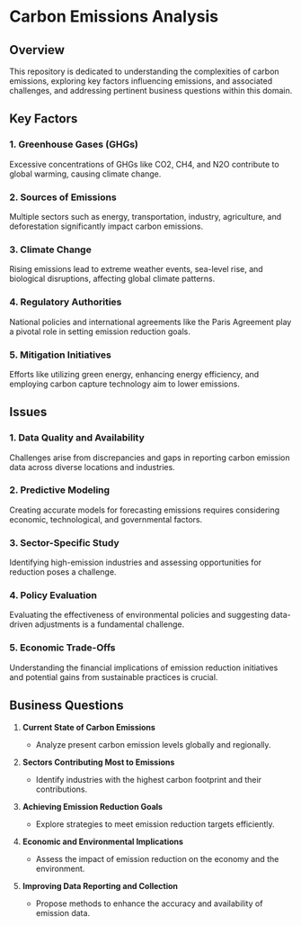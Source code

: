 # Carbon Emissions Analysis

## Overview
This repository is dedicated to understanding the complexities of carbon emissions, exploring key factors influencing emissions, and associated challenges, and addressing pertinent business questions within this domain.

## Key Factors
### 1. Greenhouse Gases (GHGs)
Excessive concentrations of GHGs like CO2, CH4, and N2O contribute to global warming, causing climate change.

### 2. Sources of Emissions
Multiple sectors such as energy, transportation, industry, agriculture, and deforestation significantly impact carbon emissions.

### 3. Climate Change
Rising emissions lead to extreme weather events, sea-level rise, and biological disruptions, affecting global climate patterns.

### 4. Regulatory Authorities
National policies and international agreements like the Paris Agreement play a pivotal role in setting emission reduction goals.

### 5. Mitigation Initiatives
Efforts like utilizing green energy, enhancing energy efficiency, and employing carbon capture technology aim to lower emissions.

## Issues
### 1. Data Quality and Availability
Challenges arise from discrepancies and gaps in reporting carbon emission data across diverse locations and industries.

### 2. Predictive Modeling
Creating accurate models for forecasting emissions requires considering economic, technological, and governmental factors.

### 3. Sector-Specific Study
Identifying high-emission industries and assessing opportunities for reduction poses a challenge.

### 4. Policy Evaluation
Evaluating the effectiveness of environmental policies and suggesting data-driven adjustments is a fundamental challenge.

### 5. Economic Trade-Offs
Understanding the financial implications of emission reduction initiatives and potential gains from sustainable practices is crucial.

## Business Questions
1. **Current State of Carbon Emissions**
   - Analyze present carbon emission levels globally and regionally.

2. **Sectors Contributing Most to Emissions**
   - Identify industries with the highest carbon footprint and their contributions.

3. **Achieving Emission Reduction Goals**
   - Explore strategies to meet emission reduction targets efficiently.

4. **Economic and Environmental Implications**
   - Assess the impact of emission reduction on the economy and the environment.

5. **Improving Data Reporting and Collection**
   - Propose methods to enhance the accuracy and availability of emission data.
